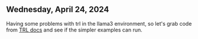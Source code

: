## Wednesday, April 24, 2024

Having some problems with trl in the llama3 environment, so let's grab code from [TRL docs](https://huggingface.co/docs/trl/index) and see if the simpler examples can run. 